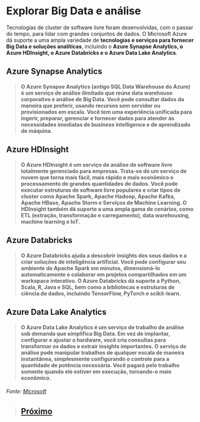 # Explorar Big Data e análise

Tecnologias de cluster de software livre foram desenvolvidas, com o passar do tempo, para lidar com grandes conjuntos de dados. O Microsoft Azure dá suporte a uma ampla variedade de **tecnologias e serviços para fornecer Big Data e soluções analíticas**, incluindo o **Azure Synapse Analytics, o Azure HDInsight, o Azure Databricks e o Azure Data Lake Analytics**.

## Azure Synapse Analytics

> #### O Azure Synapse Analytics (antigo SQL Data Warehouse do Azure) é um **serviço de análise ilimitado que reúne data warehouse corporativo e análise de Big Data**. Você pode consultar dados da maneira que preferir, usando recursos sem servidor ou provisionados em escala. Você tem uma experiência unificada para ingerir, preparar, gerenciar e fornecer dados para atender às necessidades imediatas de business intelligence e de aprendizado de máquina.

## Azure HDInsight

> #### O Azure HDInsight é um **serviço de análise de software livre totalmente gerenciado para empresas**. Trata-se de um serviço de nuvem que torna mais fácil, mais rápido e mais econômico o processamento de grandes quantidades de dados. Você pode executar estruturas de software livre populares e criar tipos de cluster como Apache Spark, Apache Hadoop, Apache Kafka, Apache HBase, Apache Storm e Serviços de Machine Learning. O HDInsight também dá suporte a uma ampla gama de cenários, como ETL (extração, transformação e carregamento), data warehousing, machine learning e IoT.

## Azure Databricks

> #### O Azure Databricks **ajuda a descobrir insights dos seus dados e a criar soluções de inteligência artificial**. Você pode configurar seu ambiente do Apache Spark em minutos, dimensioná-lo automaticamente e colaborar em projetos compartilhados em um workspace interativo. O Azure Databricks dá suporte a Python, Scala, R, Java e SQL, bem como a bibliotecas e estruturas de ciência de dados, incluindo TensorFlow, PyTorch e scikit-learn.

## Azure Data Lake Analytics

> #### O Azure Data Lake Analytics é **um serviço de trabalho de análise sob demanda que simplifica Big Data**. Em vez de implantar, configurar e ajustar o hardware, você cria consultas para transformar os dados e extrair insights importantes. O serviço de análise pode manipular trabalhos de qualquer escala de maneira instantânea, simplesmente configurando o controle para a quantidade de potência necessária. Você pagará pelo trabalho somente quando ele estiver em execução, tornando-o mais econômico.

###### Fonte: [Microsoft](https://docs.microsoft.com/pt-br/learn/modules/azure-database-fundamentals/azure-big-data-analytics)

> ## [Próximo](./M7_7_Resumo.md)
